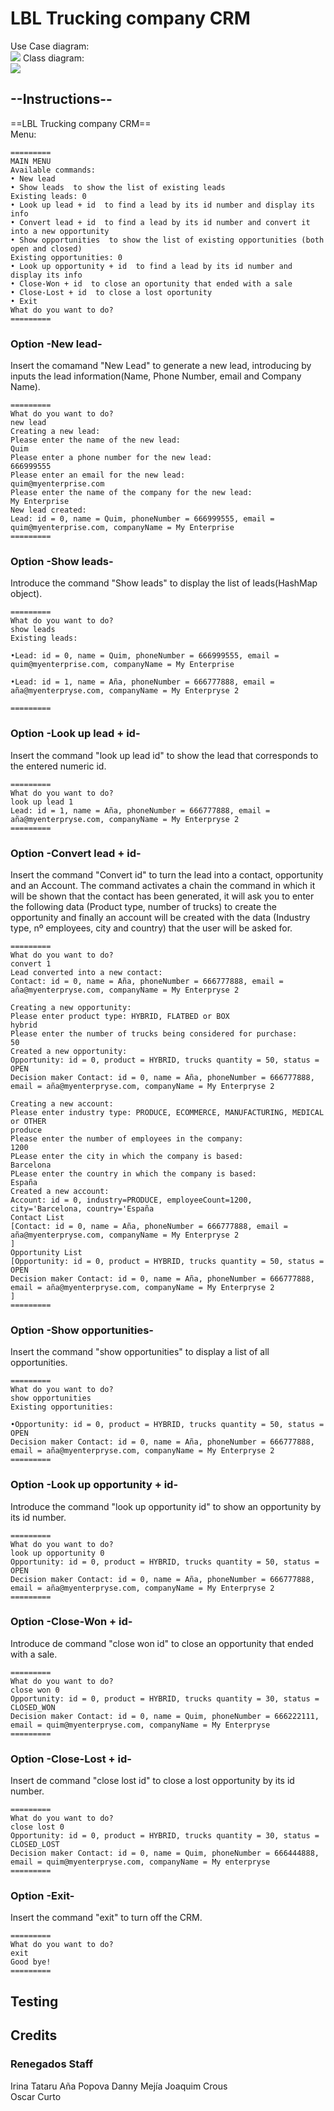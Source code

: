 # LBL Trucking company CRM

Use Case diagram:  
![](https://raw.githubusercontent.com/IHJavaGrupo6/Homework2/main/CRM%20Use%20Case%20diagram.png?token=GHSAT0AAAAAABYS5733VR63OUCXJGCEZMNGYZXB2NA)
Class diagram:  
![](https://raw.githubusercontent.com/IHJavaGrupo6/Homework2/main/CRM%20Class%20diagram.png?token=GHSAT0AAAAAABYS57322KNIWCO6Q2JFEJICYZXB2IQ)


## --Instructions--

==LBL Trucking company CRM==  
Menu:
~~~
=========  
MAIN MENU  
Available commands:  
• New lead  
• Show leads  to show the list of existing leads  
Existing leads: 0  
• Look up lead + id  to find a lead by its id number and display its info  
• Convert lead + id  to find a lead by its id number and convert it into a new opportunity  
• Show opportunities  to show the list of existing opportunities (both open and closed)  
Existing opportunities: 0  
• Look up opportunity + id  to find a lead by its id number and display its info  
• Close-Won + id  to close an oportunity that ended with a sale  
• Close-Lost + id  to close a lost oportunity  
• Exit  
What do you want to do?  
=========
~~~~

### Option -New lead-
Insert the comamand "New Lead" to generate a new lead, introducing by inputs the lead information(Name, Phone Number,
email and Company Name).

~~~~
=========  
What do you want to do?  
new lead  
Creating a new lead:  
Please enter the name of the new lead:  
Quim  
Please enter a phone number for the new lead:  
666999555  
Please enter an email for the new lead:  
quim@myenterprise.com  
Please enter the name of the company for the new lead:  
My Enterprise  
New lead created:  
Lead: id = 0, name = Quim, phoneNumber = 666999555, email = quim@myenterprise.com, companyName = My Enterprise  
=========
~~~~
### Option -Show leads-
Introduce the command "Show leads" to display the list of leads(HashMap object).
~~~~
=========  
What do you want to do?  
show leads  
Existing leads:

•Lead: id = 0, name = Quim, phoneNumber = 666999555, email = quim@myenterprise.com, companyName = My Enterprise

•Lead: id = 1, name = Aña, phoneNumber = 666777888, email = aña@myenterpryse.com, companyName = My Enterpryse 2

=========
~~~~

### Option -Look up lead + id-
Insert the command "look up lead id" to show the lead that corresponds to the entered numeric id.
~~~~
=========  
What do you want to do?  
look up lead 1  
Lead: id = 1, name = Aña, phoneNumber = 666777888, email = aña@myenterpryse.com, companyName = My Enterpryse 2  
=========
~~~~

### Option -Convert lead + id-
Insert the command "Convert id" to turn the lead into a contact, opportunity and an Account. The command activates
a chain the command in which it will be shown that the contact has been generated, it will ask you to enter the
following data (Product type, number of trucks) to create the opportunity and finally an account will be created with
the data (Industry type, nº employees, city and country) that the user will be asked for.
~~~~
=========  
What do you want to do?  
convert 1  
Lead converted into a new contact:  
Contact: id = 0, name = Aña, phoneNumber = 666777888, email = aña@myenterpryse.com, companyName = My Enterpryse 2

Creating a new opportunity:  
Please enter product type: HYBRID, FLATBED or BOX  
hybrid  
Please enter the number of trucks being considered for purchase:  
50  
Created a new opportunity:  
Opportunity: id = 0, product = HYBRID, trucks quantity = 50, status = OPEN  
Decision maker Contact: id = 0, name = Aña, phoneNumber = 666777888, email = aña@myenterpryse.com, companyName = My Enterpryse 2

Creating a new account:  
Please enter industry type: PRODUCE, ECOMMERCE, MANUFACTURING, MEDICAL or OTHER  
produce  
Please enter the number of employees in the company:  
1200  
PLease enter the city in which the company is based:  
Barcelona  
PLease enter the country in which the company is based:  
España  
Created a new account:  
Account: id = 0, industry=PRODUCE, employeeCount=1200, city='Barcelona, country='España  
Contact List  
[Contact: id = 0, name = Aña, phoneNumber = 666777888, email = aña@myenterpryse.com, companyName = My Enterpryse 2
]  
Opportunity List  
[Opportunity: id = 0, product = HYBRID, trucks quantity = 50, status = OPEN
Decision maker Contact: id = 0, name = Aña, phoneNumber = 666777888, email = aña@myenterpryse.com, companyName = My Enterpryse 2
]  
=========
~~~~
### Option -Show opportunities-
Insert the command "show opportunities" to display a list of all opportunities.
~~~~
=========  
What do you want to do?  
show opportunities  
Existing opportunities:  

•Opportunity: id = 0, product = HYBRID, trucks quantity = 50, status = OPEN  
Decision maker Contact: id = 0, name = Aña, phoneNumber = 666777888, email = aña@myenterpryse.com, companyName = My Enterpryse 2  
=========
~~~~
### Option -Look up opportunity + id-
Introduce the command "look up opportunity id" to show an opportunity by its id number.
~~~~
=========  
What do you want to do?  
look up opportunity 0  
Opportunity: id = 0, product = HYBRID, trucks quantity = 50, status = OPEN  
Decision maker Contact: id = 0, name = Aña, phoneNumber = 666777888, email = aña@myenterpryse.com, companyName = My Enterpryse 2  
=========
~~~~
### Option -Close-Won + id-
Introduce de command "close won id" to close an opportunity that ended with a sale.
~~~~
=========  
What do you want to do?  
close won 0  
Opportunity: id = 0, product = HYBRID, trucks quantity = 30, status = CLOSED_WON  
Decision maker Contact: id = 0, name = Quim, phoneNumber = 666222111, email = quim@myenterpryse.com, companyName = My Enterpryse  
=========
~~~~

### Option -Close-Lost + id-
Insert de command "close lost id" to close a lost opportunity by its id number.
~~~~
=========  
What do you want to do?  
close lost 0  
Opportunity: id = 0, product = HYBRID, trucks quantity = 30, status = CLOSED_LOST  
Decision maker Contact: id = 0, name = Quim, phoneNumber = 666444888, email = quim@myenterpryse.com, companyName = My enterpryse  
=========
~~~~
### Option -Exit-
Insert the command "exit" to turn off the CRM.
~~~~
=========
What do you want to do?  
exit  
Good bye!  
=========
~~~~

## Testing

## Credits

### Renegados Staff

Irina Tataru
Aña Popova
Danny Mejía
Joaquim Crous  
Oscar Curto
